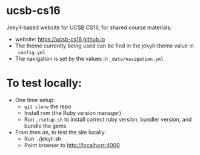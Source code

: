 # ucsb-cs16

Jekyll-based website for UCSB CS16, for shared course materials.

* website: <https://ucsb-cs16.github.io>
* The theme currently being used can be find in the jekyll-theme value in `_config.yml`
* The navigation is set by the values in `_data/navigation.yml`

 
# To test locally:
* One time setup:
    * `git clone` the repo
    * Install rvm (the Ruby version manager)
    * Run `./setup.sh` to install correct ruby version, bundler version, and bundle the gems
* From then on, to test the site locally:
    * Run `./jekyll.sh
    * Point browser to <http://localhost:4000>
